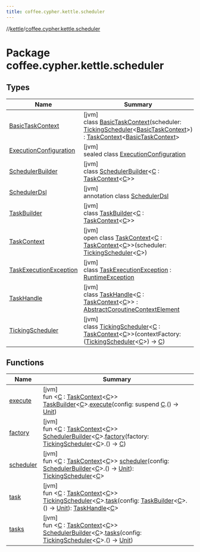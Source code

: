 ```yaml
---
title: coffee.cypher.kettle.scheduler
---
```

//[kettle](../../index.html)/[coffee.cypher.kettle.scheduler](index.html)



# Package coffee.cypher.kettle.scheduler



## Types


| Name | Summary |
|---|---|
| [BasicTaskContext](-basic-task-context/index.html) | [jvm]<br>class [BasicTaskContext](-basic-task-context/index.html)(scheduler: [TickingScheduler](-ticking-scheduler/index.html)&lt;[BasicTaskContext](-basic-task-context/index.html)&gt;) : [TaskContext](-task-context/index.html)&lt;[BasicTaskContext](-basic-task-context/index.html)&gt; |
| [ExecutionConfiguration](-execution-configuration/index.html) | [jvm]<br>sealed class [ExecutionConfiguration](-execution-configuration/index.html) |
| [SchedulerBuilder](-scheduler-builder/index.html) | [jvm]<br>class [SchedulerBuilder](-scheduler-builder/index.html)&lt;[C](-scheduler-builder/index.html) : [TaskContext](-task-context/index.html)&lt;[C](-scheduler-builder/index.html)&gt;&gt; |
| [SchedulerDsl](-scheduler-dsl/index.html) | [jvm]<br>annotation class [SchedulerDsl](-scheduler-dsl/index.html) |
| [TaskBuilder](-task-builder/index.html) | [jvm]<br>class [TaskBuilder](-task-builder/index.html)&lt;[C](-task-builder/index.html) : [TaskContext](-task-context/index.html)&lt;[C](-task-builder/index.html)&gt;&gt; |
| [TaskContext](-task-context/index.html) | [jvm]<br>open class [TaskContext](-task-context/index.html)&lt;[C](-task-context/index.html) : [TaskContext](-task-context/index.html)&lt;[C](-task-context/index.html)&gt;&gt;(scheduler: [TickingScheduler](-ticking-scheduler/index.html)&lt;[C](-task-context/index.html)&gt;) |
| [TaskExecutionException](-task-execution-exception/index.html) | [jvm]<br>class [TaskExecutionException](-task-execution-exception/index.html) : [RuntimeException](https://docs.oracle.com/en/java/javase/17/docs/api/java.base/java/lang/RuntimeException.html) |
| [TaskHandle](-task-handle/index.html) | [jvm]<br>class [TaskHandle](-task-handle/index.html)&lt;[C](-task-handle/index.html) : [TaskContext](-task-context/index.html)&lt;[C](-task-handle/index.html)&gt;&gt; : [AbstractCoroutineContextElement](https://kotlinlang.org/api/latest/jvm/stdlib/kotlin.coroutines/-abstract-coroutine-context-element/index.html) |
| [TickingScheduler](-ticking-scheduler/index.html) | [jvm]<br>class [TickingScheduler](-ticking-scheduler/index.html)&lt;[C](-ticking-scheduler/index.html) : [TaskContext](-task-context/index.html)&lt;[C](-ticking-scheduler/index.html)&gt;&gt;(contextFactory: ([TickingScheduler](-ticking-scheduler/index.html)&lt;[C](-ticking-scheduler/index.html)&gt;) -&gt; [C](-ticking-scheduler/index.html)) |


## Functions


| Name | Summary |
|---|---|
| [execute](execute.html) | [jvm]<br>fun &lt;[C](execute.html) : [TaskContext](-task-context/index.html)&lt;[C](execute.html)&gt;&gt; [TaskBuilder](-task-builder/index.html)&lt;[C](execute.html)&gt;.[execute](execute.html)(config: suspend [C](execute.html).() -&gt; [Unit](https://kotlinlang.org/api/latest/jvm/stdlib/kotlin/-unit/index.html)) |
| [factory](factory.html) | [jvm]<br>fun &lt;[C](factory.html) : [TaskContext](-task-context/index.html)&lt;[C](factory.html)&gt;&gt; [SchedulerBuilder](-scheduler-builder/index.html)&lt;[C](factory.html)&gt;.[factory](factory.html)(factory: [TickingScheduler](-ticking-scheduler/index.html)&lt;[C](factory.html)&gt;.() -&gt; [C](factory.html)) |
| [scheduler](scheduler.html) | [jvm]<br>fun &lt;[C](scheduler.html) : [TaskContext](-task-context/index.html)&lt;[C](scheduler.html)&gt;&gt; [scheduler](scheduler.html)(config: [SchedulerBuilder](-scheduler-builder/index.html)&lt;[C](scheduler.html)&gt;.() -&gt; [Unit](https://kotlinlang.org/api/latest/jvm/stdlib/kotlin/-unit/index.html)): [TickingScheduler](-ticking-scheduler/index.html)&lt;[C](scheduler.html)&gt; |
| [task](task.html) | [jvm]<br>fun &lt;[C](task.html) : [TaskContext](-task-context/index.html)&lt;[C](task.html)&gt;&gt; [TickingScheduler](-ticking-scheduler/index.html)&lt;[C](task.html)&gt;.[task](task.html)(config: [TaskBuilder](-task-builder/index.html)&lt;[C](task.html)&gt;.() -&gt; [Unit](https://kotlinlang.org/api/latest/jvm/stdlib/kotlin/-unit/index.html)): [TaskHandle](-task-handle/index.html)&lt;[C](task.html)&gt; |
| [tasks](tasks.html) | [jvm]<br>fun &lt;[C](tasks.html) : [TaskContext](-task-context/index.html)&lt;[C](tasks.html)&gt;&gt; [SchedulerBuilder](-scheduler-builder/index.html)&lt;[C](tasks.html)&gt;.[tasks](tasks.html)(config: [TickingScheduler](-ticking-scheduler/index.html)&lt;[C](tasks.html)&gt;.() -&gt; [Unit](https://kotlinlang.org/api/latest/jvm/stdlib/kotlin/-unit/index.html)) |

